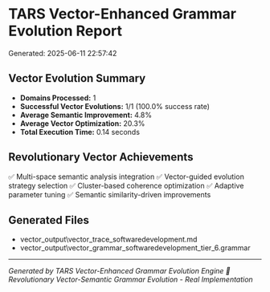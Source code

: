 # TARS Vector-Enhanced Grammar Evolution Report
Generated: 2025-06-11 22:57:42

## Vector Evolution Summary
- **Domains Processed:** 1
- **Successful Vector Evolutions:** 1/1 (100.0% success rate)
- **Average Semantic Improvement:** 4.8%
- **Average Vector Optimization:** 20.3%
- **Total Execution Time:** 0.14 seconds

## Revolutionary Vector Achievements
✅ Multi-space semantic analysis integration
✅ Vector-guided evolution strategy selection
✅ Cluster-based coherence optimization
✅ Adaptive parameter tuning
✅ Semantic similarity-driven improvements

## Generated Files
- vector_output\vector_trace_softwaredevelopment.md
- vector_output\vector_grammar_softwaredevelopment_tier_6.grammar

---
*Generated by TARS Vector-Enhanced Grammar Evolution Engine*
*🧬 Revolutionary Vector-Semantic Grammar Evolution - Real Implementation*